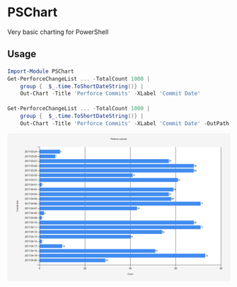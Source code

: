 # PSChart

Very basic charting for PowerShell

## Usage

```powershell
Import-Module PSChart
Get-PerforceChangeList ... -TotalCount 1000 | 
    group {  $_.time.ToShortDateString()} | 
    Out-Chart -Title 'Perforce Commits' -XLabel 'Commit Date'
    
Get-PerforceChangeList ... -TotalCount 1000 | 
    group {  $_.time.ToShortDateString()} | 
    Out-Chart -Title 'Perforce Commits' -XLabel 'Commit Date' -OutPath chart.png
```

![sample chart](img/chart.png "Sample chart")
